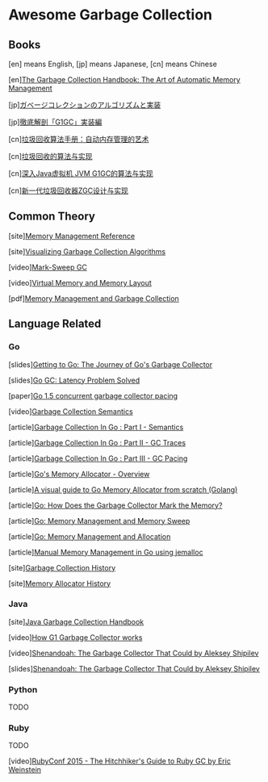 # Awesome Garbage Collection

## Books

[en] means English, [jp] means Japanese, [cn] means Chinese

[en][The Garbage Collection Handbook: The Art of Automatic Memory Management](https://www.amazon.com/Garbage-Collection-Handbook-Management-Algorithms-ebook/dp/B01MRDA69B/)

[jp][ガベージコレクションのアルゴリズムと実装](https://tatsu-zine.com/books/gcbook)

[jp][徹底解剖「G1GC」実装編](https://tatsu-zine.com/books/g1gc-impl)

[cn][垃圾回收算法手册：自动内存管理的艺术](https://item.jd.com/11887586.html)

[cn][垃圾回收的算法与实现](https://item.jd.com/12010270.html)

[cn][深入Java虚拟机 JVM G1GC的算法与实现](https://item.jd.com/13054746.html)

[cn][新一代垃圾回收器ZGC设计与实现](https://item.jd.com/12569351.html)

## Common Theory

[site][Memory Management Reference](https://memorymanagement.org)

[site][Visualizing Garbage Collection Algorithms](https://spin.atomicobject.com/2014/09/03/visualizing-garbage-collection-algorithms/)

[video][Mark-Sweep GC](https://www.youtube.com/watch?v=lXj6j9hVGLQ&t=177s)

[video][Virtual Memory and Memory Layout](https://www.youtube.com/watch?v=k0OOmaMwcV4&t=15s)

[pdf][Memory Management and Garbage Collection](https://www.cs.cornell.edu/courses/cs4120/2018sp/lectures/39gc/lec39-sp18.pdf)

## Language Related

### Go

[slides][Getting to Go: The Journey of Go's Garbage Collector](https://blog.golang.org/ismmkeynote)

[slides][Go GC: Latency Problem Solved](https://talks.golang.org/2015/go-gc.pdf)

[paper][Go 1.5 concurrent garbage collector pacing](https://docs.google.com/document/d/1wmjrocXIWTr1JxU-3EQBI6BK6KgtiFArkG47XK73xIQ)

[video][Garbage Collection Semantics](https://www.youtube.com/watch?v=q4HoWwdZUHs)

[article][Garbage Collection In Go : Part I - Semantics](https://www.ardanlabs.com/blog/2018/12/garbage-collection-in-go-part1-semantics.html)

[article][Garbage Collection In Go : Part II - GC Traces](https://www.ardanlabs.com/blog/2019/05/garbage-collection-in-go-part2-gctraces.html)

[article][Garbage Collection In Go : Part III - GC Pacing](https://www.ardanlabs.com/blog/2019/07/garbage-collection-in-go-part3-gcpacing.html)

[article][Go's Memory Allocator - Overview](https://andrestc.com/post/go-memory-allocation-pt1/)

[article][A visual guide to Go Memory Allocator from scratch (Golang)](https://medium.com/@ankur_anand/a-visual-guide-to-golang-memory-allocator-from-ground-up-e132258453ed)

[article][Go: How Does the Garbage Collector Mark the Memory?](https://medium.com/a-journey-with-go/go-how-does-the-garbage-collector-mark-the-memory-72cfc12c6976)

[article][Go: Memory Management and Memory Sweep](https://medium.com/a-journey-with-go/go-memory-management-and-memory-sweep-cc71b484de05)

[article][Go: Memory Management and Allocation](https://medium.com/a-journey-with-go/go-memory-management-and-allocation-a7396d430f44)

[article][Manual Memory Management in Go using jemalloc](https://dgraph.io/blog/post/manual-memory-management-golang-jemalloc/)

[site][Garbage Collection History](https://golang.design/history/#garbage-collector)

[site][Memory Allocator History](https://golang.design/history/#memory-allocator)

### Java

[site][Java Garbage Collection Handbook](https://plumbr.io/java-garbage-collection-handbook)

[video][How G1 Garbage Collector works](https://www.youtube.com/watch?v=ORlPH0xqWpY)

[video][Shenandoah: The Garbage Collector That Could by Aleksey Shipilev](https://www.youtube.com/watch?v=VCeHkcwfF9Q)

[slides][Shenandoah: The Garbage Collector That Could by Aleksey Shipilev](https://shipilev.net/talks/devoxx-Nov2017-shenandoah.pdf)

### Python

TODO

### Ruby

TODO

[video][RubyConf 2015 - The Hitchhiker's Guide to Ruby GC by Eric Weinstein](https://www.youtube.com/watch?v=NnqId_OvUU4)
